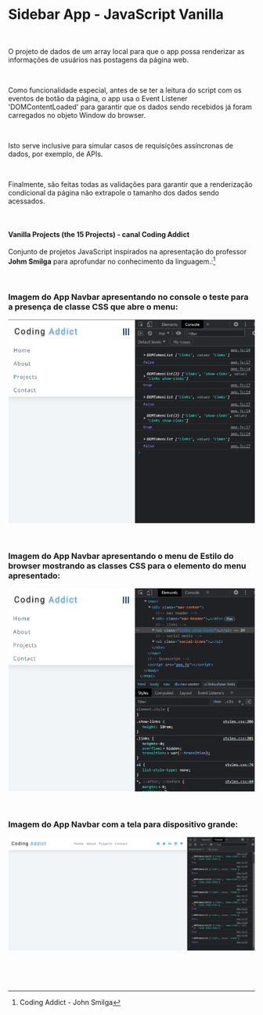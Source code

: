 # Sidebar App - JavaScript Vanilla   

<br />

O projeto de dados de um array local para que o app possa renderizar as informações de usuários nas postagens da página web. 

<br />

Como funcionalidade especial, antes de se ter a leitura do script com os eventos de botão da página, o app usa o Event Listener 'DOMContentLoaded' para garantir que os dados sendo recebidos já foram carregados no objeto Window do browser.

<br />

Isto serve inclusive para simular casos de requisições assíncronas de dados, por exemplo, de APIs.


<br />

Finalmente, são feitas todas as validações para garantir que a renderização condicional da página não extrapole o tamanho dos dados sendo acessados.

<br />

#### Vanilla Projects (the 15 Projects) -  canal Coding Addict

Conjunto de projetos JavaScript inspirados na apresentação do professor **Johm Smilga** para aprofundar no conhecimento da linguagem.:[^1]


<br />

### Imagem do App Navbar apresentando no console o teste para a presença de classe CSS que abre o menu:

![Imagem do App Navbar apresentando no console o teste para a presença de classe CSS que abre o menu](/public/images/javascript-vanilla-navbar-01.png)

<br />

### Imagem do App Navbar apresentando o menu de Estilo do browser mostrando as classes CSS para o elemento do menu apresentado:

![Imagem do App Navbar apresentando o menu de Estilo do browser mostrando as classes CSS para o elemento do menu apresentado](/public/images/javascript-vanilla-navbar-02.png)

<br />

### Imagem do App Navbar com a tela para dispositivo grande:

![Imagem do App Navbar com a tela para dispositivo grande](/public/images/javascript-vanilla-navbar-03.png)

<br />


<br />
<br />

[^1]:Coding Addict - John Smilga 

